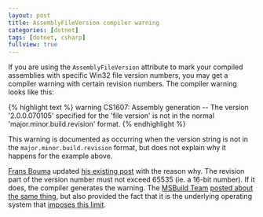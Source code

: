 ```yaml
---
layout: post
title: AssemblyFileVersion compiler warning
categories: [dotnet]
tags: [dotnet, csharp]
fullview: true
---
```


If you are using the `AssemblyFileVersion` attribute to mark your compiled assemblies with specific Win32 file version numbers, you may get a compiler warning with certain revision numbers. The compiler warning looks like this:

{% highlight text %}
warning CS1607: Assembly generation -- The version '2.0.0.070105' specified for the 'file version' is not in the normal 'major.minor.build.revision' format.
{% endhighlight %}

This warning is documented as occurring when the version string is not in the `major.minor.build.revision` format, but does not explain why it happens for the example above.

[Frans Bouma](http://weblogs.asp.net/fbouma/) updated [his existing post](http://weblogs.asp.net/fbouma/archive/2007/01/05/assemblyfileversions-2-0-0-071005-is-bad-but-2-0-0-061005-is-good.aspx) with the reason why. The revision part of the version number must not exceed 65535 (ie. a 16-bit number). If it does, the compiler generates the warning. The [MSBuild Team](http://blogs.msdn.com/msbuild/) [posted about the same thing](http://blogs.msdn.com/msbuild/archive/2007/01/03/why-are-build-numbers-limited-to-65535.aspx), but also provided the fact that it is the underlying operating system that [imposes this limit](http://blogs.msdn.com/msbuild/archive/2007/01/03/why-are-build-numbers-limited-to-65535.aspx).
